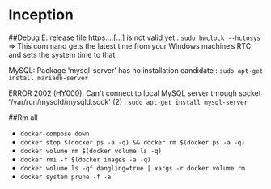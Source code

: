 # Inception

##Debug
E: release file https....[...] is not valid yet : `sudo hwclock --hctosys` => This command gets the latest time from your Windows machine’s RTC and sets the system time to that.

MySQL: Package 'mysql-server' has no installation candidate : `sudo apt-get install mariadb-server`

ERROR 2002 (HY000): Can't connect to local MySQL server through socket '/var/run/mysqld/mysqld.sock' (2) : `sudo apt-get install mysql-server`

##Rm all
  - `docker-compose down`
  - `docker stop $(docker ps -a -q) && docker rm $(docker ps -a -q)`
  - `docker volume rm $(docker volume ls -q)`
  - `docker rmi -f $(docker images -a -q)`
  - `docker volume ls -qf dangling=true | xargs -r docker volume rm`
  - `docker system prune -f -a`
